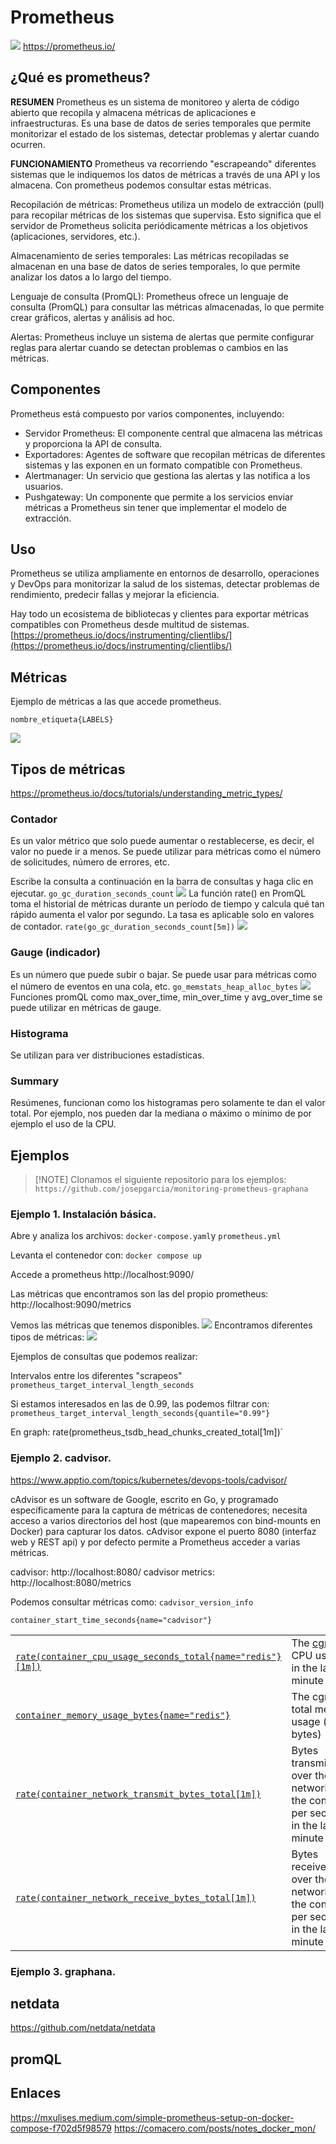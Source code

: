 # Prometheus
![](<./images/prometheus-logo.png>)
https://prometheus.io/

## ¿Qué es prometheus?

**RESUMEN** Prometheus es un sistema de monitoreo y alerta de código abierto que recopila y almacena métricas de aplicaciones e infraestructuras. Es una base de datos de series temporales que permite monitorizar el estado de los sistemas, detectar problemas y alertar cuando ocurren.

**FUNCIONAMIENTO** Prometheus va recorriendo "escrapeando" diferentes sistemas que le indiquemos los datos de métricas a través de una API y los almacena. Con prometheus podemos consultar estas métricas.

Recopilación de métricas:
Prometheus utiliza un modelo de extracción (pull) para recopilar métricas de los sistemas que supervisa. Esto significa que el servidor de Prometheus solicita periódicamente métricas a los objetivos (aplicaciones, servidores, etc.). 

Almacenamiento de series temporales:
Las métricas recopiladas se almacenan en una base de datos de series temporales, lo que permite analizar los datos a lo largo del tiempo. 

Lenguaje de consulta (PromQL):
Prometheus ofrece un lenguaje de consulta (PromQL) para consultar las métricas almacenadas, lo que permite crear gráficos, alertas y análisis ad hoc. 

Alertas:
Prometheus incluye un sistema de alertas que permite configurar reglas para alertar cuando se detectan problemas o cambios en las métricas. 

## Componentes
Prometheus está compuesto por varios componentes, incluyendo:
- Servidor Prometheus: El componente central que almacena las métricas y proporciona la API de consulta. 
- Exportadores: Agentes de software que recopilan métricas de diferentes sistemas y las exponen en un formato compatible con Prometheus. 
- Alertmanager: Un servicio que gestiona las alertas y las notifica a los usuarios. 
- Pushgateway: Un componente que permite a los servicios enviar métricas a Prometheus sin tener que implementar el modelo de extracción. 

## Uso
Prometheus se utiliza ampliamente en entornos de desarrollo, operaciones y DevOps para monitorizar la salud de los sistemas, detectar problemas de rendimiento, predecir fallas y mejorar la eficiencia. 

Hay todo un ecosistema de bibliotecas y clientes para exportar métricas compatibles con Prometheus desde multitud de sistemas.
[https://prometheus.io/docs/instrumenting/clientlibs/](https://prometheus.io/docs/instrumenting/clientlibs/)


## Métricas

Ejemplo de métricas a las que accede prometheus.

`nombre_etiqueta{LABELS}`

![](<./images/prometheus-04.png>)
## Tipos de métricas
https://prometheus.io/docs/tutorials/understanding_metric_types/
### Contador
Es un valor métrico que solo puede aumentar o restablecerse, es decir, el valor no puede ir a menos. Se puede utilizar para métricas como el número de solicitudes, número de errores, etc.

Escribe la consulta a continuación en la barra de consultas y haga clic en ejecutar.
`go_gc_duration_seconds_count`
![](<./images/prometheus-01.png>)
La función rate() en PromQL toma el historial de métricas durante un período de tiempo y calcula qué tan rápido aumenta el valor por segundo. La tasa es aplicable solo en valores de contador.
`rate(go_gc_duration_seconds_count[5m])`
![](<./images/prometheus-02.png>)
### Gauge (indicador)
Es un número que puede subir o bajar. Se puede usar para métricas como el número de eventos en una cola, etc.
`go_memstats_heap_alloc_bytes`
![](<./images/prometheus-03.png>)
Funciones promQL como max_over_time, min_over_time y avg_over_time se puede utilizar en métricas de gauge.
### Histograma
Se utilizan para ver distribuciones estadísticas.

### Summary
Resúmenes, funcionan como los histogramas pero solamente te dan el valor total.
Por ejemplo, nos pueden dar la mediana o máximo o mínimo de por ejemplo el uso de la CPU.

## Ejemplos

> [!NOTE] Clonamos el siguiente repositorio para los ejemplos:
> `https://github.com/josepgarcia/monitoring-prometheus-graphana`
### Ejemplo 1. Instalación básica.

Abre y analiza los archivos: 
`docker-compose.yaml`y `prometheus.yml`

Levanta el contenedor con:
`docker compose up`

Accede a prometheus 
http://localhost:9090/

Las métricas que encontramos son las del propio prometheus:
http://localhost:9090/metrics

Vemos las métricas que tenemos disponibles.
![](<./images/prometheus-05.png>)
Encontramos diferentes tipos de métricas:
![](<./images/prometheus-06.png>)

Ejemplos de consultas que podemos realizar:

Intervalos entre los diferentes "scrapeos"
`prometheus_target_interval_length_seconds`

Si estamos interesados en las de 0.99, las podemos filtrar con:
`prometheus_target_interval_length_seconds{quantile="0.99"}`

En graph:
rate(prometheus_tsdb_head_chunks_created_total[1m])`

### Ejemplo 2. cadvisor.

https://www.apptio.com/topics/kubernetes/devops-tools/cadvisor/

cAdvisor es un software de Google, escrito en Go, y programado específicamente para la captura de métricas de contenedores; necesita acceso a varios directorios del host (que mapearemos con bind-mounts en Docker) para capturar los datos. cAdvisor expone el puerto 8080 (interfaz web y REST api) y por defecto permite a Prometheus acceder a varias métricas.

cadvisor: http://localhost:8080/
cadvisor metrics: http://localhost:8080/metrics

Podemos consultar métricas como:
`cadvisor_version_info`

`container_start_time_seconds{name="cadvisor"}`

|                                                                                                                                                                                                         |                                                                                    |                       |
| ------------------------------------------------------------------------------------------------------------------------------------------------------------------------------------------------------- | ---------------------------------------------------------------------------------- | --------------------- |
| [`rate(container_cpu_usage_seconds_total{name="redis"}[1m])`](http://localhost:9090/graph?g0.range_input=1h&g0.expr=rate\(container_cpu_usage_seconds_total%7Bname%3D%22redis%22%7D%5B1m%5D\)&g0.tab=1) | The [cgroup](https://en.wikipedia.org/wiki/Cgroups)'s CPU usage in the last minute | The `redis` container |
| [`container_memory_usage_bytes{name="redis"}`](http://localhost:9090/graph?g0.range_input=1h&g0.expr=container_memory_usage_bytes%7Bname%3D%22redis%22%7D&g0.tab=1)                                     | The cgroup's total memory usage (in bytes)                                         | The `redis` container |
| [`rate(container_network_transmit_bytes_total[1m])`](http://localhost:9090/graph?g0.range_input=1h&g0.expr=rate\(container_network_transmit_bytes_total%5B1m%5D\)&g0.tab=1)                             | Bytes transmitted over the network by the container per second in the last minute  | All containers        |
| [`rate(container_network_receive_bytes_total[1m])`](http://localhost:9090/graph?g0.range_input=1h&g0.expr=rate\(container_network_receive_bytes_total%5B1m%5D\)&g0.tab=1)                               | Bytes received over the network by the container per second in the last minute     | All containers        |


### Ejemplo 3. graphana.



## netdata
https://github.com/netdata/netdata

## promQL

## Enlaces
https://mxulises.medium.com/simple-prometheus-setup-on-docker-compose-f702d5f98579
https://comacero.com/posts/notes_docker_mon/

[^1]: 
